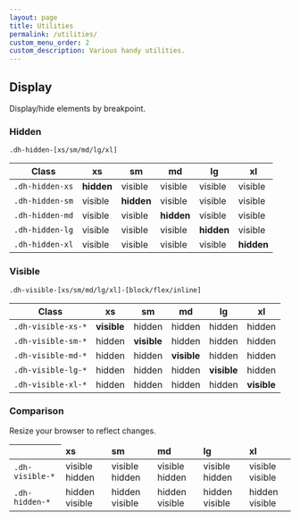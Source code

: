 ```yaml
---
layout: page
title: Utilities
permalink: /utilities/
custom_menu_order: 2
custom_description: Various handy utilities.
---
```


<h2>Display</h2>
<p>Display/hide elements by breakpoint.</p>


<h3>Hidden</h3>
<p class="lead">
    <code>.dh-hidden-[xs/sm/md/lg/xl]</code>
</p>

<table class="table table-bordered mb-2">
    <thead>
        <tr>
            <th>Class</th>
            <th>xs</th>
            <th>sm</th>
            <th>md</th>
            <th>lg</th>
            <th>xl</th>
        </tr>
    </thead>
    <tbody>
        <tr>
            <td><code>.dh-hidden-xs</code></td>
            <td class="table-danger"><strong>hidden</strong></td>
            <td><span class="text-muted">visible</span></td>
            <td><span class="text-muted">visible</span></td>
            <td><span class="text-muted">visible</span></td>
            <td><span class="text-muted">visible</span></td>
        </tr>
        <tr>
            <td><code>.dh-hidden-sm</code></td>
            <td><span class="text-muted">visible</span></td>
            <td class="table-danger"><strong>hidden</strong></td>
            <td><span class="text-muted">visible</span></td>
            <td><span class="text-muted">visible</span></td>
            <td><span class="text-muted">visible</span></td>
        </tr>
        <tr>
            <td><code>.dh-hidden-md</code></td>
            <td><span class="text-muted">visible</span></td>
            <td><span class="text-muted">visible</span></td>
            <td class="table-danger"><strong>hidden</strong></td>
            <td><span class="text-muted">visible</span></td>
            <td><span class="text-muted">visible</span></td>
        </tr>
        <tr>
            <td><code>.dh-hidden-lg</code></td>
            <td><span class="text-muted">visible</span></td>
            <td><span class="text-muted">visible</span></td>
            <td><span class="text-muted">visible</span></td>
            <td class="table-danger"><strong>hidden</strong></td>
            <td><span class="text-muted">visible</span></td>
        </tr>
        <tr>
            <td><code>.dh-hidden-xl</code></td>
            <td><span class="text-muted">visible</span></td>
            <td><span class="text-muted">visible</span></td>
            <td><span class="text-muted">visible</span></td>
            <td><span class="text-muted">visible</span></td>
            <td class="table-danger"><strong>hidden</strong></td>
        </tr>
    </tbody>
</table>

<h3>Visible</h3>
<p class="lead">
    <code>.dh-visible-[xs/sm/md/lg/xl]-[block/flex/inline]</code>
</p>

<table class="table table-bordered mb-2">
    <thead>
        <tr>
            <th>Class</th>
            <th>xs</th>
            <th>sm</th>
            <th>md</th>
            <th>lg</th>
            <th>xl</th>
        </tr>
    </thead>
    <tbody>
        <tr>
            <td><code>.dh-visible-xs-*</code></td>
            <td class="table-success"><strong >visible</strong></td>
            <td><span class="text-muted">hidden</span></td>
            <td><span class="text-muted">hidden</span></td>
            <td><span class="text-muted">hidden</span></td>
            <td><span class="text-muted">hidden</span></td>
        </tr>
        <tr>
            <td><code>.dh-visible-sm-*</code></td>
            <td><span class="text-muted">hidden</span></td>
            <td class="table-success"><strong >visible</strong></td>
            <td><span class="text-muted">hidden</span></td>
            <td><span class="text-muted">hidden</span></td>
            <td><span class="text-muted">hidden</span></td>
        </tr>
        <tr>
            <td><code>.dh-visible-md-*</code></td>
            <td><span class="text-muted">hidden</span></td>
            <td><span class="text-muted">hidden</span></td>
            <td class="table-success"><strong >visible</strong></td>
            <td><span class="text-muted">hidden</span></td>
            <td><span class="text-muted">hidden</span></td>
        </tr>
        <tr>
            <td><code>.dh-visible-lg-*</code></td>
            <td><span class="text-muted">hidden</span></td>
            <td><span class="text-muted">hidden</span></td>
            <td><span class="text-muted">hidden</span></td>
            <td class="table-success"><strong >visible</strong></td>
            <td><span class="text-muted">hidden</span></td>
        </tr>
        <tr>
            <td><code>.dh-visible-xl-*</code></td>
            <td><span class="text-muted">hidden</span></td>
            <td><span class="text-muted">hidden</span></td>
            <td><span class="text-muted">hidden</span></td>
            <td><span class="text-muted">hidden</span></td>
            <td class="table-success"><strong >visible</strong></td>
        </tr>
    </tbody>
</table>

<h3>Comparison</h3>
<p class="lead">Resize your browser to reflect changes.</p>
<table class="table table-bordered">
    <thead>
        <tr>
            <th></th>
            <td><strong>xs</strong></td>
            <td><strong>sm</strong></td>
            <td><strong>md</strong></td>
            <td><strong>lg</strong></td>
            <td><strong>xl</strong></td>
        </tr>
    </thead>
    <tbody>
        <tr>
            <td>
                <code>.dh-visible-*</code>
            </td>
            <td>
                <span class="dh-visible-xs-inline text-success">visible</span>
                <span class="dh-hidden-xs text-danger">hidden</span>
            </td>
            <td>
                <span class="dh-visible-sm-inline text-success">visible</span>
                <span class="dh-hidden-sm text-danger">hidden</span>
            </td>
            <td>
                <span class="dh-visible-md-inline text-success">visible</span>
                <span class="dh-hidden-md text-danger">hidden</span>
            </td>
            <td>
                <span class="dh-visible-lg-inline text-success">visible</span>
                <span class="dh-hidden-lg text-danger">hidden</span>
            </td>
            <td>
                <span class="dh-visible-xl-inline text-success">visible</span>
                <span class="dh-hidden-xl text-danger">visible</span>
            </td>
        </tr>
        <tr>
            <td>
                <code>.dh-hidden-*</code>
            </td>
            <td>
                <span class="dh-visible-xs-inline text-danger">hidden</span>
                <span class="dh-hidden-xs text-success">visible</span>
            </td>
            <td>
                <span class="dh-visible-sm-inline text-danger">hidden</span>
                <span class="dh-hidden-sm text-success">visible</span>
            </td>
            <td>
                <span class="dh-visible-md-inline text-danger">hidden</span>
                <span class="dh-hidden-md text-success">visible</span>
            </td>
            <td>
                <span class="dh-visible-lg-inline text-danger">hidden</span>
                <span class="dh-hidden-lg text-success">visible</span>
            </td>
            <td>
                <span class="dh-visible-xl-inline text-danger">hidden</span>
                <span class="dh-hidden-xl text-success">visible</span>
            </td>
        </tr>
    </tbody>
</table>
